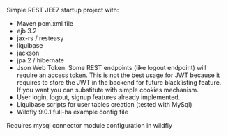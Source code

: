 Simple REST JEE7 startup project with: 
- Maven pom.xml file 
- ejb 3.2
- jax-rs / resteasy
- liquibase
- jackson 
- jpa 2 / hibernate
- Json Web Token. Some REST endpoints (like logout endpoint) will require an access token. This is not the best usage for JWT because it requires to store the JWT in the backend for future blacklisting feature. If you want you can substitute with simple cookies mechanism.
- User login, logout, signup features already implemented.
- Liquibase scripts for user tables creation (tested with MySql)
- Wildfly 9.0.1 full-ha example config file


Requires mysql connector module configuration in wildfly
